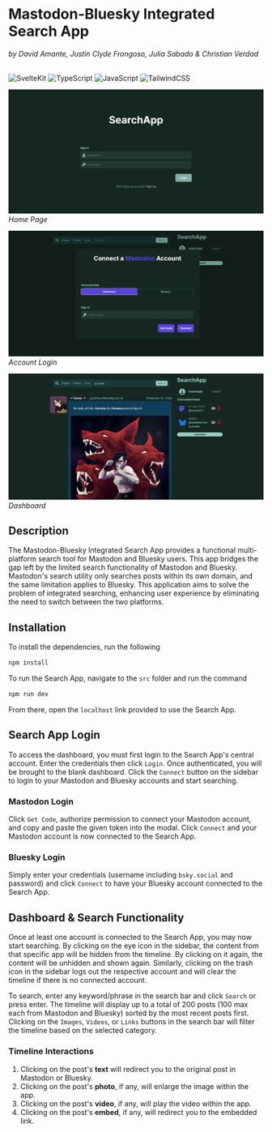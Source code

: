 # Mastodon-Bluesky Integrated Search App
*by David Amante, Justin Clyde Frongoso, Julia Sabado & Christian Verdad*
<br>
<br>

![SvelteKit](https://img.shields.io/badge/SvelteKit-FF3E00?style=for-the-badge&logo=Svelte&logoColor=white) ![TypeScript](https://img.shields.io/badge/TypeScript-007ACC?style=for-the-badge&logo=typescript&logoColor=white) ![JavaScript](https://img.shields.io/badge/javascript-%23323330.svg?style=for-the-badge&logo=javascript&logoColor=%23F7DF1E) ![TailwindCSS](https://img.shields.io/badge/tailwindcss-%2338B2AC.svg?style=for-the-badge&logo=tailwind-css&logoColor=white)

![Homepage](https://github.com/Jian-Wuyou/mb-search-app/blob/main/static/mb-home.png?raw=true)
*Home Page*

![Login](https://github.com/Jian-Wuyou/mb-search-app/blob/main/static/mb-modal.png?raw=true)
*Account Login*

![Dashboard](https://github.com/Jian-Wuyou/mb-search-app/blob/main/static/mb-db.png?raw=true)
*Dashboard*

## Description
The Mastodon-Bluesky Integrated Search App provides a functional multi-platform search tool for Mastodon and Bluesky users. This app bridges the gap left by the limited search functionality of Mastodon and Bluesky. Mastodon's search utility only searches posts within its own domain, and the same limitation applies to Bluesky. This application aims to solve the problem of integrated searching, enhancing user experience by eliminating the need to switch between the two platforms.

## Installation
To install the dependencies, run the following 
```bash
npm install
```
To run the Search App, navigate to the `src` folder and run the command
```bash
npm run dev
```
From there, open the `localhost` link provided to use the Search App.

## Search App Login
To access the dashboard, you must first login to the Search App's central account. Enter the credentials then click `Login`. Once authenticated, you will be brought to the blank dashboard. Click the `Connect` button on the sidebar to login to your Mastodon and Bluesky accounts and start searching.

### Mastodon Login
Click `Get Code`, authorize permission to connect your Mastodon account, and copy and paste the given token into the modal. Click `Connect` and your Mastodon account is now connected to the Search App.

### Bluesky Login
Simply enter your credentials (username including `bsky.social` and password) and click `Connect` to have your Bluesky account connected to the Search App.

## Dashboard & Search Functionality
Once at least one account is connected to the Search App, you may now start searching. By clicking on the eye icon in the sidebar, the content from that specific app will be hidden from the timeline. By clicking on it again, the content will be unhidden and shown again. Similarly, clicking on the trash icon in the sidebar logs out the respective account and will clear the timeline if there is no connected account.

To search, enter any keyword/phrase in the search bar and click `Search` or press enter. The timeline will display up to a total of 200 posts (100 max each from Mastodon and Bluesky) sorted by the most recent posts first. Clicking on the `Images`, `Videos`, or `Links` buttons in the search bar will filter the timeline based on the selected category.

### Timeline Interactions
1. Clicking on the post's **text** will redirect you to the original post in Mastodon or Bluesky.
2. Clicking on the post's **photo**, if any, will enlarge the image within the app.
3. Clicking on the post's **video**, if any, will play the video within the app.
4. Clicking on the post's **embed**, if any, will redirect you to the embedded link.
